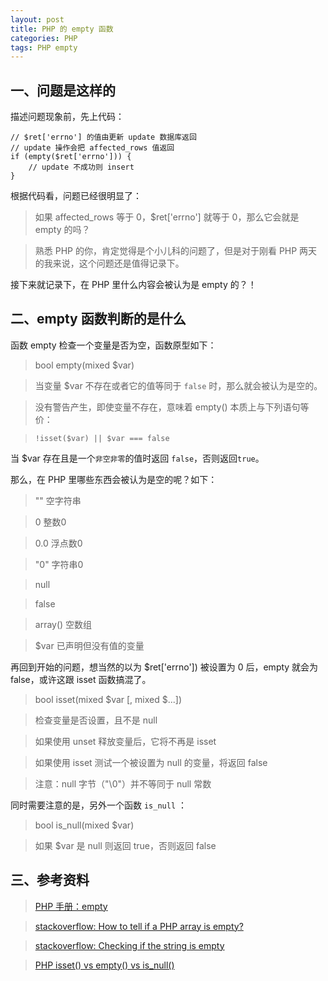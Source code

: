 ```yaml
---
layout: post
title: PHP 的 empty 函数
categories: PHP
tags: PHP empty
---
```


## 一、问题是这样的

描述问题现象前，先上代码：

    // $ret['errno'] 的值由更新 update 数据库返回
    // update 操作会把 affected_rows 值返回
    if (empty($ret['errno'])) {
        // update 不成功则 insert
    }
    
根据代码看，问题已经很明显了：

> 如果 affected_rows 等于 0，$ret['errno'] 就等于 0，那么它会就是 empty 的吗？

> 熟悉 PHP 的你，肯定觉得是个小儿科的问题了，但是对于刚看 PHP 两天的我来说，这个问题还是值得记录下。

接下来就记录下，在 PHP 里什么内容会被认为是 empty 的？！

<!--more-->
    
## 二、empty 函数判断的是什么

函数 empty 检查一个变量是否为空，函数原型如下：

> bool empty(mixed $var)

> 当变量 $var 不存在或者它的值等同于 `false` 时，那么就会被认为是空的。

> 没有警告产生，即使变量不存在，意味着 empty() 本质上与下列语句等价：

> `!isset($var) || $var === false`

当 $var 存在且是一个`非空非零`的值时返回 `false`，否则返回`true`。

那么，在 PHP 里哪些东西会被认为是空的呢？如下：

> "" 空字符串

> 0 整数0

> 0.0 浮点数0

> "0" 字符串0

> null

> false

> array() 空数组

> $var 已声明但没有值的变量

再回到开始的问题，想当然的以为 $ret['errno']) 被设置为 0 后，empty 就会为 false，或许这跟 isset 函数搞混了。

> bool isset(mixed $var [, mixed $...])

> 检查变量是否设置，且不是 null

> 如果使用 unset 释放变量后，它将不再是 isset

> 如果使用 isset 测试一个被设置为 null 的变量，将返回 false

> 注意：null 字节（"\0"）并不等同于 null 常数

同时需要注意的是，另外一个函数 `is_null` ：

> bool is_null(mixed $var)

> 如果 $var 是 null 则返回 true，否则返回 false

## 三、参考资料

> [PHP 手册：empty](http://php.net/manual/en/function.empty.php)

> [stackoverflow: How to tell if a PHP array is empty?](http://stackoverflow.com/questions/2216052/how-to-tell-if-a-php-array-is-empty) 

> [stackoverflow: Checking if the string is empty](http://stackoverflow.com/questions/718986/checking-if-the-string-is-empty) 

> [PHP isset() vs empty() vs is_null()](https://www.virendrachandak.com/techtalk/php-isset-vs-empty-vs-is_null/)
